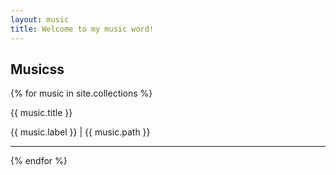 ```yaml
---
layout: music
title: Welcome to my music word!
---
```

## Musicss

  {% for music in site.collections %}
<div>
    <p id="post_title">{{ music.title }}</p>
    <p>{{ music.label }} | {{ music.path }}</p>
</div>
<hr />
  {% endfor %}
